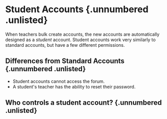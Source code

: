 # Student Accounts {.unnumbered .unlisted}

When teachers bulk create accounts, the new accounts are automatically designed as a _student_ account. Student accounts work very similarly to standard accounts, but have a few different permissions.

## Differences from Standard Accounts {.unnumbered .unlisted}

* Student accounts cannot access the forum.
* A student's teacher has the ability to reset their password.

## Who controls a student account? {.unnumbered .unlisted}
